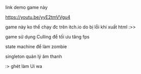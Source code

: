 link demo game này

https://youtu.be/yyE2tmVVgu4

game này ko thể chạy đc trên itch.io do bị lỗi khi xuất html :>> 

game sử dụng Culling để tối ưu tăng fps

state machine để làm zombie

singleton quản lý âm thanh

:> ghét làm Ui wa
